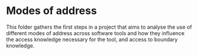# Modes of address

This folder gathers the first steps in a project that aims to analyse the use of different modes of address across software tools and how they influence the access knowledge necessary for the tool, and access to boundary knowledge.
